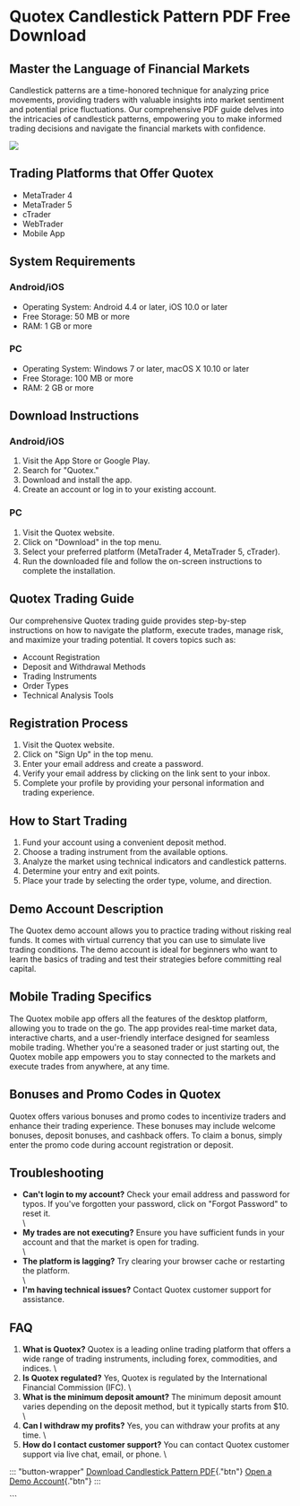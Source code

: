 # Quotex Candlestick Pattern PDF Free Download

## Master the Language of Financial Markets

Candlestick patterns are a time-honored technique for analyzing price
movements, providing traders with valuable insights into market
sentiment and potential price fluctuations. Our comprehensive PDF guide
delves into the intricacies of candlestick patterns, empowering you to
make informed trading decisions and navigate the financial markets with
confidence.

[![](https://static.quotex.io/files/4_en/300_250.jpg)](https://traff.sbs/brokerqxlid)

## Trading Platforms that Offer Quotex

-   MetaTrader 4
-   MetaTrader 5
-   cTrader
-   WebTrader
-   Mobile App

## System Requirements

### Android/iOS

-   Operating System: Android 4.4 or later, iOS 10.0 or later
-   Free Storage: 50 MB or more
-   RAM: 1 GB or more

### PC

-   Operating System: Windows 7 or later, macOS X 10.10 or later
-   Free Storage: 100 MB or more
-   RAM: 2 GB or more

## Download Instructions

### Android/iOS

1.  Visit the App Store or Google Play.
2.  Search for "Quotex."
3.  Download and install the app.
4.  Create an account or log in to your existing account.

### PC

1.  Visit the Quotex website.
2.  Click on "Download" in the top menu.
3.  Select your preferred platform (MetaTrader 4, MetaTrader 5,
    cTrader).
4.  Run the downloaded file and follow the on-screen instructions to
    complete the installation.

## Quotex Trading Guide

Our comprehensive Quotex trading guide provides step-by-step
instructions on how to navigate the platform, execute trades, manage
risk, and maximize your trading potential. It covers topics such as:

-   Account Registration
-   Deposit and Withdrawal Methods
-   Trading Instruments
-   Order Types
-   Technical Analysis Tools

## Registration Process

1.  Visit the Quotex website.
2.  Click on "Sign Up" in the top menu.
3.  Enter your email address and create a password.
4.  Verify your email address by clicking on the link sent to your
    inbox.
5.  Complete your profile by providing your personal information and
    trading experience.

## How to Start Trading

1.  Fund your account using a convenient deposit method.
2.  Choose a trading instrument from the available options.
3.  Analyze the market using technical indicators and candlestick
    patterns.
4.  Determine your entry and exit points.
5.  Place your trade by selecting the order type, volume, and direction.

## Demo Account Description

The Quotex demo account allows you to practice trading without risking
real funds. It comes with virtual currency that you can use to simulate
live trading conditions. The demo account is ideal for beginners who
want to learn the basics of trading and test their strategies before
committing real capital.

## Mobile Trading Specifics

The Quotex mobile app offers all the features of the desktop platform,
allowing you to trade on the go. The app provides real-time market data,
interactive charts, and a user-friendly interface designed for seamless
mobile trading. Whether you\'re a seasoned trader or just starting out,
the Quotex mobile app empowers you to stay connected to the markets and
execute trades from anywhere, at any time.

## Bonuses and Promo Codes in Quotex

Quotex offers various bonuses and promo codes to incentivize traders and
enhance their trading experience. These bonuses may include welcome
bonuses, deposit bonuses, and cashback offers. To claim a bonus, simply
enter the promo code during account registration or deposit.

## Troubleshooting

-   **Can\'t login to my account?** Check your email address and
    password for typos. If you\'ve forgotten your password, click on
    "Forgot Password" to reset it.\
    \
-   **My trades are not executing?** Ensure you have sufficient funds in
    your account and that the market is open for trading.\
    \
-   **The platform is lagging?** Try clearing your browser cache or
    restarting the platform.\
    \
-   **I\'m having technical issues?** Contact Quotex customer support
    for assistance.

## FAQ

1.  **What is Quotex?** Quotex is a leading online trading platform that
    offers a wide range of trading instruments, including forex,
    commodities, and indices.
    \
2.  **Is Quotex regulated?** Yes, Quotex is regulated by the
    International Financial Commission (IFC).
    \
3.  **What is the minimum deposit amount?** The minimum deposit amount
    varies depending on the deposit method, but it typically starts from
    \$10.
    \
4.  **Can I withdraw my profits?** Yes, you can withdraw your profits at
    any time.
    \
5.  **How do I contact customer support?** You can contact Quotex
    customer support via live chat, email, or phone.
    \

::: \"button-wrapper\"
[Download Candlestick Pattern
PDF](\%22https://traff.sbs/brokerqxlid\%22){."btn"} [Open a Demo
Account](\%22https://traff.sbs/brokerqxlid\%22){."btn"}
:::

\`\`\`


